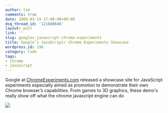 ```yaml
---
author: tim
comments: true
date: 2009-03-19 17:08:00+00:00
dsq_thread_id: '121680646'
layout: post
link: ''
slug: googles-javascript-chrome-experiments
title: Google’s JavaScript/ Chrome Experiments Showcase
wordpress_id: 196
category: Code
tags:
- chrome
- javascript
---
```


Google at [ChromeExperiments.com](http://www.chromeexperiments.com/) released
a showcase site for JavaScript experiments especially aimed as promotion to
demonstrate their own Chrome browser’s capabilities.  From games to 3D
graphics, these demo's really show off what the chrome javascript engine can
do  
  

![](http://1.bp.blogspot.com/_Ng3QbVQfLZ8/ScJ8EmTWaKI/AAAAAAAAbGE/_Oq790Qhn5Q/s1600-h/chrome.JPG)